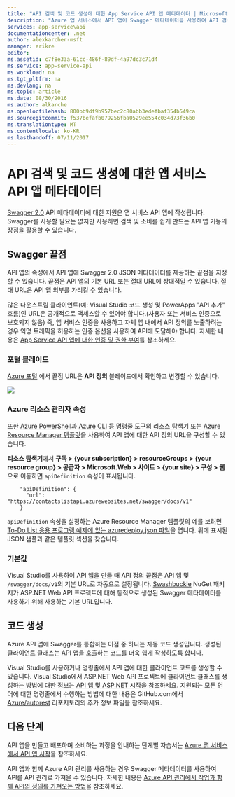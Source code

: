 ```yaml
---
title: "API 검색 및 코드 생성에 대한 App Service API 앱 메타데이터 | Microsoft Docs"
description: "Azure 앱 서비스에서 API 앱이 Swagger 메타데이터를 사용하여 API 검색 및 코드 생성을 용이하게 하는 방법을 알아봅니다."
services: app-service\api
documentationcenter: .net
author: alexkarcher-msft
manager: erikre
editor: 
ms.assetid: c7f8e33a-61cc-486f-89df-4a97dc3c71d4
ms.service: app-service-api
ms.workload: na
ms.tgt_pltfrm: na
ms.devlang: na
ms.topic: article
ms.date: 08/30/2016
ms.author: alkarche
ms.openlocfilehash: 800bb9df9b957bec2c80abb3edefbaf354b549ca
ms.sourcegitcommit: f537befafb079256fba0529ee554c034d73f36b0
ms.translationtype: MT
ms.contentlocale: ko-KR
ms.lasthandoff: 07/11/2017
---
```

# <a name="app-service-api-apps-metadata-for-api-discovery-and-code-generation"></a>API 검색 및 코드 생성에 대한 앱 서비스 API 앱 메타데이터
[Swagger 2.0](http://swagger.io/) API 메타데이터에 대한 지원은 앱 서비스 API 앱에 작성됩니다. Swagger를 사용할 필요는 없지만 사용하면 검색 및 소비를 쉽게 만드는 API 앱 기능의 장점을 활용할 수 있습니다.   

## <a name="swagger-endpoint"></a>Swagger 끝점
API 앱의 속성에서 API 앱에 Swagger 2.0 JSON 메타데이터를 제공하는 끝점을 지정할 수 있습니다. 끝점은 API 앱의 기본 URL 또는 절대 URL에 상대적일 수 있습니다. 절대 URL은 API 앱 외부를 가리킬 수 있습니다. 

많은 다운스트림 클라이언트(예: Visual Studio 코드 생성 및 PowerApps "API 추가" 흐름)인 URL은 공개적으로 액세스할 수 있어야 합니다.(사용자 또는 서비스 인증으로 보호되지 않음) 즉, 앱 서비스 인증을 사용하고 자체 앱 내에서 API 정의를 노출하려는 경우 익명 트래픽을 허용하는 인증 옵션을 사용하여 API에 도달해야 합니다. 자세한 내용은 [App Service API 앱에 대한 인증 및 권한 부여](app-service-api-authentication.md)를 참조하세요.

### <a name="portal-blade"></a>포털 블레이드
[Azure 포털](https://portal.azure.com/) 에서 끝점 URL은 **API 정의** 블레이드에서 확인하고 변경할 수 있습니다.

![](./media/app-service-api-metadata/apidefblade.png)

### <a name="azure-resource-manager-property"></a>Azure 리소스 관리자 속성
또한 [Azure PowerShell](/powershell/azureps-cmdlets-docs)과 [Azure CLI](../cli-install-nodejs.md) 등 명령줄 도구의 [리소스 탐색기](https://resources.azure.com/) 또는 [Azure Resource Manager 템플릿](../azure-resource-manager/resource-group-authoring-templates.md)을 사용하여 API 앱에 대한 API 정의 URL을 구성할 수 있습니다. 

**리소스 탐색기**에서 **구독 > {your subscription} > resourceGroups > {your resource group} > 공급자 > Microsoft.Web > 사이트 > {your site} > 구성 > 웹**으로 이동하면 `apiDefinition` 속성이 표시됩니다.

        "apiDefinition": {
          "url": "https://contactslistapi.azurewebsites.net/swagger/docs/v1"
        }

`apiDefinition` 속성을 설정하는 Azure Resource Manager 템플릿의 예를 보려면 [To-Do List 응용 프로그램 예제에 있는 azuredeploy.json 파일](https://github.com/azure-samples/app-service-api-dotnet-todo-list/blob/master/azuredeploy.json)을 엽니다. 위에 표시된 JSON 샘플과 같은 템플릿 섹션을 찾습니다.

### <a name="default-value"></a>기본값
Visual Studio를 사용하여 API 앱을 만들 때 API 정의 끝점은 API 앱 및 `/swagger/docs/v1`의 기본 URL로 자동으로 설정됩니다. [Swashbuckle](https://www.nuget.org/packages/Swashbuckle) NuGet 패키지가 ASP.NET Web API 프로젝트에 대해 동적으로 생성된 Swagger 메타데이터를 사용하기 위해 사용하는 기본 URL입니다. 

## <a name="code-generation"></a>코드 생성
Azure API 앱에 Swagger를 통합하는 이점 중 하나는 자동 코드 생성입니다. 생성된 클라이언트 클래스는 API 앱을 호출하는 코드를 더욱 쉽게 작성하도록 합니다.

Visual Studio를 사용하거나 명령줄에서 API 앱에 대한 클라이언트 코드를 생성할 수 있습니다. Visual Studio에서 ASP.NET Web API 프로젝트에 클라이언트 클래스를 생성하는 방법에 대한 정보는 [API 앱 및 ASP.NET 시작](app-service-api-dotnet-get-started.md#codegen)을 참조하세요. 지원되는 모든 언어에 대한 명령줄에서 수행하는 방법에 대한 내용은 GitHub.com에서 [Azure/autorest](https://github.com/azure/autorest) 리포지토리의 추가 정보 파일을 참조하세요.

## <a name="next-steps"></a>다음 단계
API 앱을 만들고 배포하며 소비하는 과정을 안내하는 단계별 자습서는 [Azure 앱 서비스에서 API 앱 시작](app-service-api-dotnet-get-started.md)을 참조하세요.

API 앱과 함께 Azure API 관리를 사용하는 경우 Swagger 메타데이터를 사용하여 API를 API 관리로 가져올 수 있습니다. 자세한 내용은 [Azure API 관리에서 작업과 함께 API의 정의를 가져오는 방법](../api-management/api-management-howto-import-api.md)을 참조하세요. 

